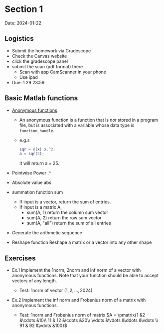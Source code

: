 # Section 1

Date: 2024-01-22

## Logistics

- Submit the homework via Gradescope
- Check the Canvas website 
- click the gradescope panel
- submit the scan (pdf format) there 
  - Scan with app CamScanner in your phone
  - Use ipad 
- Due: 1.29 23:59

## Basic Matlab functions 

- [Anonymous functions](https://www.mathworks.com/help/matlab/matlab_prog/anonymous-functions.html)

  - An anonymous function is a function that is *not* stored in a program file, but is associated with a variable whose data type is `function_handle`.

  - e.g.s
    ```matlab
    sqr = @(x) x.^2;
    a = sqr(5);
    ```

    It will return a = 25. 

- Pointwise Power .^

- Absolute value abs

- summation function sum

  - If input is a vector, return the sum of entries.
  - If input is a matrix A,
    - sum(A, 1) return the column sum vector
    - sum(A, 2) return the row sum vector 
    - sum(A, "all") return the sum of all entries

- Generate the arithmetic sequence

- Reshape function Reshape a matrix or a vector into any other shape

  

## Exercises

- Ex.1 Implement the 1norm, 2norm and inf norm of a vector with anonymous functions. Note that your function should be able to accept vectors of any length. 

  - Test: 1norm of vector $(1,2,...,2024)$ 

- Ex.2 Implement the inf norm and Frobenius norm of a matrix with anonymous functions. 

  - Test: 1norm and Frobenius norm of matrix $A = \pmatrix{1 &2 &\cdots &10\\ 11 & 12 &\cdots &20\\ \vdots &\vdots &\ddots &\vdots \\ 91 & 92 &\vdots &100}$

  